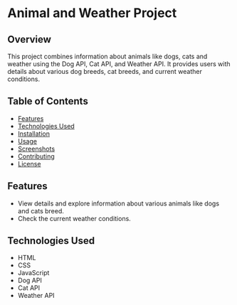 # Animal and Weather Project

## Overview

This project combines information about animals like dogs, cats and weather using the Dog API, Cat API, and Weather API. It provides users with details about various dog breeds, cat breeds, and current weather conditions.

## Table of Contents

- [Features](#features)
- [Technologies Used](#technologies-used)
- [Installation](#installation)
- [Usage](#usage)
- [Screenshots](#screenshots)
- [Contributing](#contributing)
- [License](#license)

## Features

- View details and explore information about various animals like dogs and cats breed.
- Check the current weather conditions.

## Technologies Used

- HTML
- CSS
- JavaScript
- Dog API
- Cat API
- Weather API
